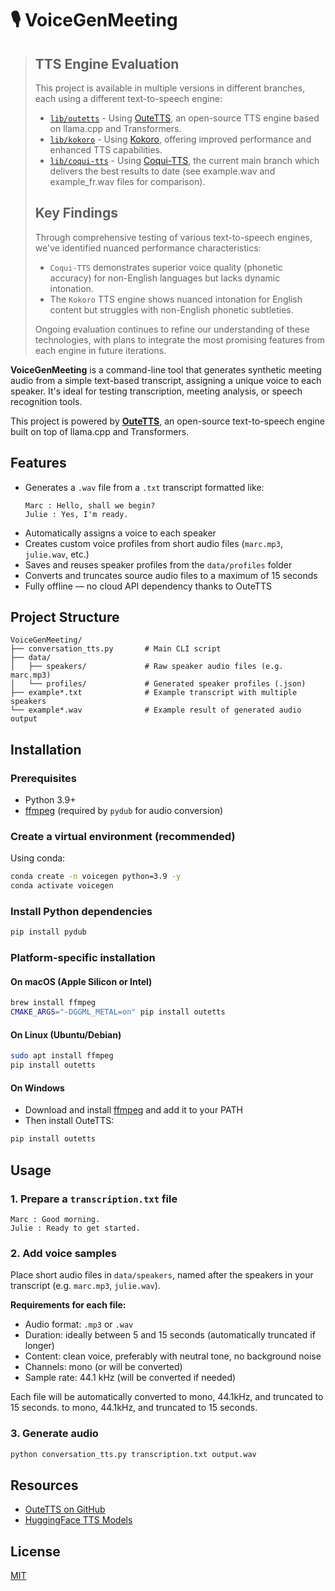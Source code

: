 # 🎙️ VoiceGenMeeting

> ## TTS Engine Evaluation
>
> This project is available in multiple versions in different branches, each using a different text-to-speech engine:
> - [`lib/outetts`](https://github.com/jeanjerome/VoiceGenMeeting/tree/lib/outetts) - Using [OuteTTS](https://github.com/edwko/OuteTTS), an open-source TTS engine based on llama.cpp and Transformers.
> - [`lib/kokoro`](https://github.com/jeanjerome/VoiceGenMeeting/tree/lib/kokoro) - Using [Kokoro](https://github.com/hexgrad/kokoro), offering improved performance and enhanced TTS capabilities.
> - [`lib/coqui-tts`](https://github.com/jeanjerome/VoiceGenMeeting/tree/lib/coqui-tts) - Using [Coqui-TTS](https://github.com/idiap/coqui-ai-TTS), the current main branch which delivers the best results to date (see example.wav and example_fr.wav files for comparison).
>
> ## Key Findings 
>
> Through comprehensive testing of various text-to-speech engines, we've identified nuanced performance characteristics:
> - `Coqui-TTS` demonstrates superior voice quality (phonetic accuracy) for non-English languages but lacks dynamic intonation.
> - The `Kokoro` TTS engine shows nuanced intonation for English content but struggles with non-English phonetic subtleties.
>
> Ongoing evaluation continues to refine our understanding of these technologies, with plans to integrate the most promising features from each engine in future iterations.

**VoiceGenMeeting** is a command-line tool that generates synthetic meeting audio from a simple text-based transcript, assigning a unique voice to each speaker. It's ideal for testing transcription, meeting analysis, or speech recognition tools.

This project is powered by [**OuteTTS**](https://github.com/edwko/OuteTTS), an open-source text-to-speech engine built on top of llama.cpp and Transformers.


## Features

- Generates a `.wav` file from a `.txt` transcript formatted like:
  ```
  Marc : Hello, shall we begin?
  Julie : Yes, I'm ready.
  ```
- Automatically assigns a voice to each speaker
- Creates custom voice profiles from short audio files (`marc.mp3`, `julie.wav`, etc.)
- Saves and reuses speaker profiles from the `data/profiles` folder
- Converts and truncates source audio files to a maximum of 15 seconds
- Fully offline — no cloud API dependency thanks to OuteTTS


## Project Structure

```
VoiceGenMeeting/
├── conversation_tts.py       # Main CLI script
├── data/
│   ├── speakers/             # Raw speaker audio files (e.g. marc.mp3)
│   └── profiles/             # Generated speaker profiles (.json)
├── example*.txt              # Example transcript with multiple speakers
└── example*.wav              # Example result of generated audio output
```


## Installation

### Prerequisites
- Python 3.9+
- [ffmpeg](https://ffmpeg.org/) (required by `pydub` for audio conversion)

### Create a virtual environment (recommended)
Using conda:
```bash
conda create -n voicegen python=3.9 -y
conda activate voicegen
```

### Install Python dependencies
```bash
pip install pydub
```

### Platform-specific installation

#### On macOS (Apple Silicon or Intel)
```bash
brew install ffmpeg
CMAKE_ARGS="-DGGML_METAL=on" pip install outetts
```

#### On Linux (Ubuntu/Debian)
```bash
sudo apt install ffmpeg
pip install outetts
```

#### On Windows
- Download and install [ffmpeg](https://ffmpeg.org/download.html) and add it to your PATH
- Then install OuteTTS:
```bash
pip install outetts
```


## Usage

### 1. Prepare a `transcription.txt` file
```text
Marc : Good morning.
Julie : Ready to get started.
```

### 2. Add voice samples
Place short audio files in `data/speakers`, named after the speakers in your transcript (e.g. `marc.mp3`, `julie.wav`).

**Requirements for each file:**
- Audio format: `.mp3` or `.wav`
- Duration: ideally between 5 and 15 seconds (automatically truncated if longer)
- Content: clean voice, preferably with neutral tone, no background noise
- Channels: mono (or will be converted)
- Sample rate: 44.1 kHz (will be converted if needed)

Each file will be automatically converted to mono, 44.1kHz, and truncated to 15 seconds. to mono, 44.1kHz, and truncated to 15 seconds.

### 3. Generate audio
```bash
python conversation_tts.py transcription.txt output.wav
```


## Resources
- [OuteTTS on GitHub](https://github.com/edwko/OuteTTS)
- [HuggingFace TTS Models](https://huggingface.co/models?pipeline_tag=text-to-speech)


## License
[MIT](LICENSE)
